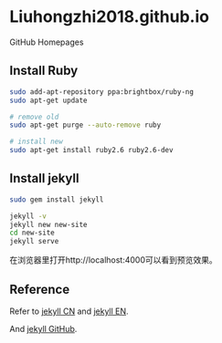# Liuhongzhi2018.github.io

GitHub Homepages

## Install Ruby
```bash
sudo add-apt-repository ppa:brightbox/ruby-ng
sudo apt-get update

# remove old
sudo apt-get purge --auto-remove ruby

# install new
sudo apt-get install ruby2.6 ruby2.6-dev
```

## Install jekyll
```bash
sudo gem install jekyll

jekyll -v
jekyll new new-site
cd new-site
jekyll serve
```

在浏览器里打开http://localhost:4000可以看到预览效果。


## Reference

Refer to [jekyll CN](https://jekyllcn.com/) and [jekyll EN](https://jekyllrb.com/docs/).

And [jekyll GitHub](https://github.com/jekyll/jekyll).
